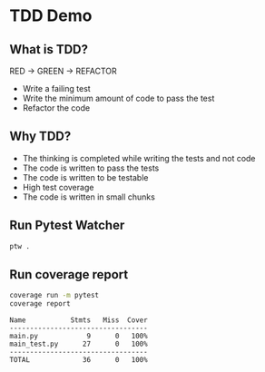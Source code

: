 # TDD Demo

## What is TDD?
RED -> GREEN -> REFACTOR

* Write a failing test
* Write the minimum amount of code to pass the test
* Refactor the code

## Why TDD?

* The thinking is completed while writing the tests and not code
* The code is written to pass the tests
* The code is written to be testable
* High test coverage
* The code is written in small chunks

## Run Pytest Watcher
```bash
ptw .
```

## Run coverage report
```bash
coverage run -m pytest
coverage report
```
```
Name           Stmts   Miss  Cover
----------------------------------
main.py            9      0   100%
main_test.py      27      0   100%
----------------------------------
TOTAL             36      0   100%
```